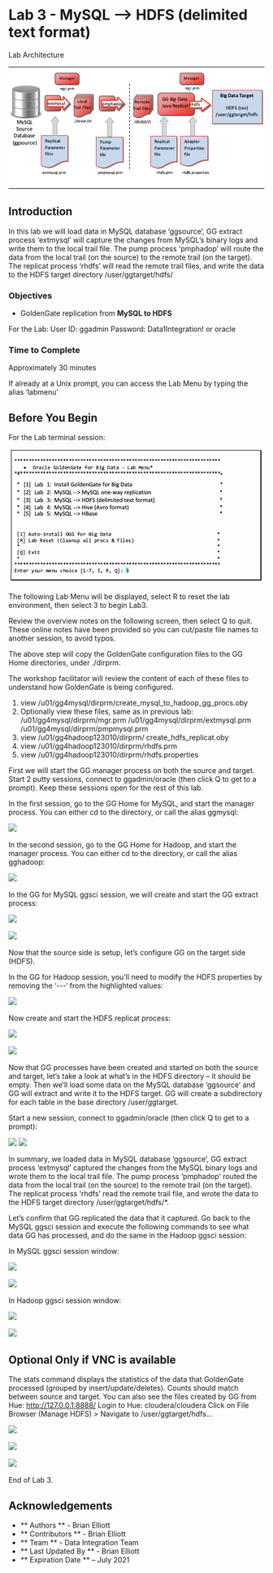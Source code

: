 # Lab 3 -  MySQL --> HDFS (delimited text format)

Lab Architecture

![](images/300/image300_1.png)

## Introduction
In this lab we will load data in MySQL database ‘ggsource’, GG extract process ‘extmysql’ will capture the changes from MySQL’s binary logs and write them to the local trail file. The pump process ‘pmphadop’ will route the data from the local trail (on the source) to the remote trail (on the target). The replicat
process ‘rhdfs’ will read the remote trail files, and write the data to the HDFS target directory
/user/ggtarget/hdfs/

### Objectives
- GoldenGate replication from **MySQL to HDFS**

For the Lab:
User ID: ggadmin
Password: Data1Integration! or oracle

### Time to Complete
Approximately 30 minutes

If already at a Unix prompt, you can access the Lab Menu by typing the alias ‘labmenu’


## Before You Begin
For the Lab terminal session:

![](images/300/Lab3Menu.png)

The following Lab Menu will be displayed, select R to reset the lab environment, then select 3 to begin Lab3.

Review the overview notes on the following screen, then select Q to quit. These online notes have been provided so you can cut/paste file names to another session, to avoid typos.

The above step will copy the GoldenGate configuration files to the GG Home directories, under ./dirprm. 

The workshop facilitator will review the content of each of these files to understand how GoldenGate is being configured.

1) view /u01/gg4mysql/dirprm/create_mysql_to_hadoop_gg_procs.oby 
2) Optionally view these files, same as in previous lab:
    /u01/gg4mysql/dirprm/mgr.prm 
    /u01/gg4mysql/dirprm/extmysql.prm 
    /u01/gg4mysql/dirprm/pmpmysql.prm
3) view /u01/gg4hadoop123010/dirprm/
   create_hdfs_replicat.oby 
4) view /u01/gg4hadoop123010/dirprm/rhdfs.prm
5) view /u01/gg4hadoop123010/dirprm/rhdfs.properties

First we will start the GG manager process on both the source and target. Start 2 putty sessions, connect to ggadmin/oracle (then click Q to get to a prompt). Keep these sessions open for the rest of this lab.

In the first session, go to the GG Home for MySQL, and start the manager process. You can either cd to the directory, or call the alias ggmysql:

![](images/300/image3xx_1.png)

In the second session, go to the GG Home for Hadoop, and start the manager process. You can either cd to the directory, or call the alias gghadoop:

![](images/300/image3xx_1.png)

In the GG for MySQL ggsci session, we will create and start the GG extract process:

![](images/300/image3xx_1.png)

![](images/300/image3xx_1.png)

Now that the source side is setup, let’s configure GG on the target side (HDFS).

In the GG for Hadoop session, you’ll need to modify the HDFS properties by removing the ‘---‘ from the highlighted values:

![](images/300/image3xx_1.png)


Now create and start the HDFS replicat process:

![](images/300/image3xx_1.png)

![](images/300/image3xx_1.png)

Now that GG processes have been created and started on both the source and target, let’s take a look at what’s in the HDFS directory – it should be empty. Then we’ll load some data on the MySQL database
‘ggsource’ and GG will extract and write it to the HDFS target. GG will create a subdirectory for each table in the base directory /user/ggtarget.

Start a new session, connect to ggadmin/oracle (then click Q to get to a prompt):

![](images/300/image3xx_1.png)
![](images/300/image3xx_1.png)

In summary, we loaded data in MySQL database ‘ggsource’, GG extract process ‘extmysql’ captured the changes from the MySQL binary logs and wrote them to the local trail file. The pump process
‘pmphadop’ routed the data from the local trail (on the source) to the remote trail (on the target). The replicat process ‘rhdfs’ read the remote trail file, and wrote the data to the HDFS target directory
/user/ggtarget/hdfs/*.

Let’s confirm that GG replicated the data that it captured. Go back to the MySQL ggsci session and execute the following commands to see what data GG has processed, and do the same in the Hadoop ggsci session:

In MySQL ggsci session window:

![](images/300/image3xx_1.png)

![](images/300/image3xx_1.png)

In Hadoop ggsci session window:

![](images/300/image3xx_1.png)

![](images/300/image3xx_1.png)


## Optional Only if VNC is available

The stats command displays the statistics of the data that GoldenGate processed (grouped by insert/update/deletes). Counts should match between source and target.
You can also see the files created by GG from Hue: http://127.0.0.1:8888/
Login to Hue: cloudera/cloudera
Click on File Browser (Manage HDFS) > Navigate to /user/ggtarget/hdfs…

![](images/300/image3xx_1.png)

![](images/300/image3xx_1.png)

![](images/300/image3xx_1.png)

End of Lab 3.

## Acknowledgements

 - ** Authors ** - Brian Elliott
 - ** Contributors ** - Brian Elliott
 - ** Team ** - Data Integration Team
 - ** Last Updated By ** - Brian Elliott
 - ** Expiration Date ** – July 2021